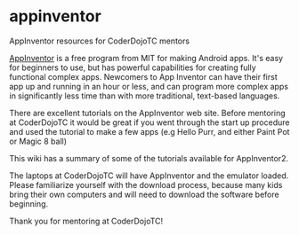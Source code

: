 # appinventor
AppInventor resources for CoderDojoTC mentors

[AppInventor](http://appinventor.mit.edu/explore/) is a free program from MIT for making Android apps.  It's easy for beginners to use, but has powerful capabilities for creating fully functional complex apps. Newcomers to App Inventor can have their first app up and running in an hour or less, and can program more complex apps in significantly less time than with more traditional, text-based languages.

There are excellent tutorials on the AppInventor web site.   Before mentoring at CoderDojoTC it would be great if you went through the start up procedure and used the tutorial to make a few apps (e.g Hello Purr, and either Paint Pot or Magic 8 ball)

This wiki has a summary of some of the tutorials available for AppInventor2.

The laptops at CoderDojoTC will have AppInventor and the emulator loaded.   Please familiarize yourself with the download process, because many kids bring their own computers and will need to download the software before beginning.

Thank you for mentoring at CoderDojoTC!
